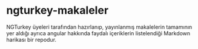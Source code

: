 # ngturkey-makaleler
NGTurkey üyeleri tarafından hazırlanıp, yayınlanmış makalelerin tamamının yer aldığı ayrıca angular hakkında faydalı içeriklerin listelendiği Markdown harikası bir repodur.
